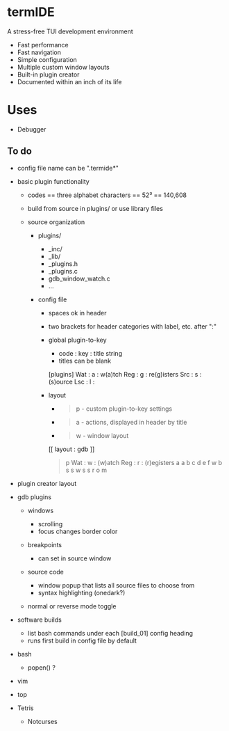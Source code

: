 
# termIDE

A stress-free TUI development environment

- Fast performance
- Fast navigation
- Simple configuration
- Multiple custom window layouts
- Built-in plugin creator
- Documented within an inch of its life


# Uses

- Debugger



## To do

- config file name can be ".termide*" 

- basic plugin functionality

  - codes == three alphabet characters == 52³ == 140,608
  - build from source in plugins/ or use library files

  - source organization
    - plugins/
      - \_inc/
      - \_lib/
      - \_plugins.h
      - \_plugins.c
      - gdb_window_watch.c
      - ...

    - config file
      - spaces ok in header
      - two brackets for header categories with label, etc. after ":"

      - global plugin-to-key
        - code : key : title string
        - titles can be blank

        [plugins]
        Wat : a : w(a)tch
        Reg : g : re(g)isters
        Src : s : (s)ource
        Lsc : l :

      - layout
        - >p - custom plugin-to-key settings
        - >a - actions, displayed in header by title
        - >w - window layout

        [[ layout : gdb ]]
        >p
        Wat : w : (w)atch
        Reg : r : (r)egisters
        >a
        a b c
        d e f
        >w
        b s s
        w s s
        r o m

- plugin creator layout

- gdb plugins

  - windows
    - scrolling
    - focus changes border color

  - breakpoints
    - can set in source window

  - source code
    - window popup that lists all source files to choose from
    - syntax highlighting  (onedark?)

  - normal or reverse mode toggle

- software builds

  - list bash commands under each [build_01] config heading
  - runs first build in config file by default

- bash
  - popen() ?

- vim

- top

- Tetris
  - Notcurses

